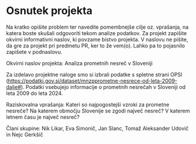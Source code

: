 # Osnutek projekta

Na kratko opišite problem ter navedite pomembnejše cilje oz. vprašanja, na katera boste skušali odgovoriti tekom analize podatkov. Za projekt zapišite okvirni informativni naslov, ki povzame bistvo projekta. V naslovu ne pišite, da gre za projekt pri predmetu PR, ker to že vem(o). Lahko pa to pojasnilo zapišete v podnaslovu.

Okvirni naslov projekta: Analiza prometnih nesreč v Sloveniji

Za izdelavo projektne naloge smo si izbrali podatke s spletne strani OPSI (https://podatki.gov.si/dataset/mnzpprometne-nesrece-od-leta-2009-dalje#). Podatki vsebujejo informacije o prometnih nesrečah v Sloveniji od leta 2009 do leta 2024.

Raziskovalna vprašanja:
Kateri so najpogostejši vzroki za prometne nesreče?
Na katerem območju Slovenije se zgodi največ nesreč?
V katerem letnem času je največ nesreč?

Člani skupine: Nik Likar, Eva Simonič, Jan Slanc, Tomaž Aleksander Udovič in Nejc Gerkšič
